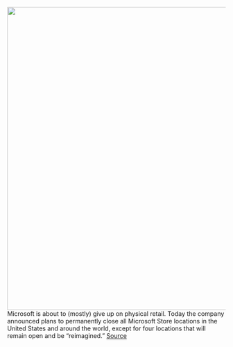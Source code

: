 <img src='https://cdn.vox-cdn.com/thumbor/8lnGHGyZ8iRQc0cvOC2YShIvH74=/0x0:3800x2533/1200x800/filters:focal(349x502:957x1110)/cdn.vox-cdn.com/uploads/chorus_image/image/66986020/1084721272.jpg.0.jpg' width='700px' /><br/>
Microsoft is about to (mostly) give up on physical retail. Today the company announced plans to permanently close all Microsoft Store locations in the United States and around the world, except for four locations that will remain open and be “reimagined.”
<a href='https://www.theverge.com/2020/6/26/21297400/microsoft-retail-stores-closing-cities-open'> Source <a/>